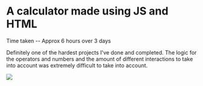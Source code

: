 <h1>A calculator made using JS and HTML</h1>
<p>Time taken -- Approx 6 hours over 3 days</p>
<p>Definitely one of the hardest projects I've done and completed. The logic for the operators and numbers and the amount of different interactions to take into account was extremely difficult to take into account.<p>
<img src='https://s3.us-west-2.amazonaws.com/secure.notion-static.com/e4ad502d-7795-4c75-867a-fc83f447aac8/Screenshot_from_2020-04-15_13-36-32.png?X-Amz-Algorithm=AWS4-HMAC-SHA256&X-Amz-Credential=AKIAT73L2G45O3KS52Y5%2F20200415%2Fus-west-2%2Fs3%2Faws4_request&X-Amz-Date=20200415T053900Z&X-Amz-Expires=86400&X-Amz-Signature=6a0ae71b4fbd4fb864759b2c0e9abffe7d1c26716074cf369e1f8275df4d87fe&X-Amz-SignedHeaders=host&response-content-disposition=filename%20%3D%22Screenshot_from_2020-04-15_13-36-32.png%22'></img>
